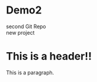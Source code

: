 # Demo2
second Git Repo
<br>
new project 
<br> <html>
<head>
</head>
<body>
<h1> This is a header!! </h1>
<p> This is a paragraph. </p>
</body>
</html>

